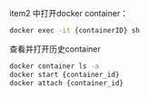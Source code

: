 item2 中打开docker container：
```bash
docker exec -it {containerID} sh
```

查看并打开历史container
```bash
docker container ls -a
docker start {container_id}
docker attach {container_id} 
```